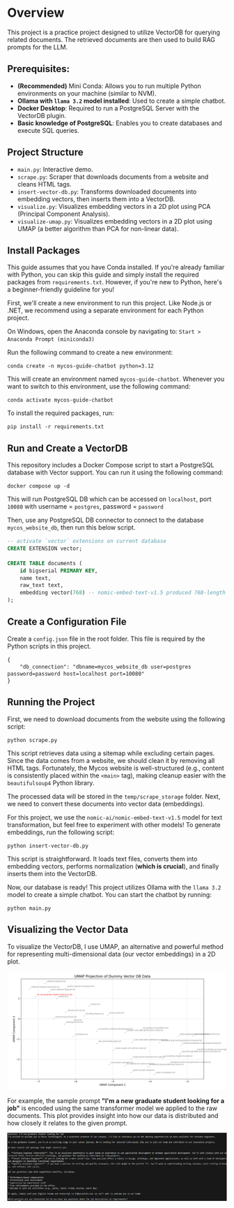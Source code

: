 # Overview

This project is a practice project designed to utilize VectorDB for querying related documents. The retrieved documents are then used to build RAG prompts for the LLM.

## Prerequisites:
- **(Recommended)** Mini Conda: Allows you to run multiple Python environments on your machine (similar to NVM).
- **Ollama with `llama 3.2` model installed**: Used to create a simple chatbot.
- **Docker Desktop**: Required to run a PostgreSQL Server with the VectorDB plugin.
- **Basic knowledge of PostgreSQL**: Enables you to create databases and execute SQL queries.

## Project Structure
- `main.py`: Interactive demo.
- `scrape.py`: Scraper that downloads documents from a website and cleans HTML tags.
- `insert-vector-db.py`: Transforms downloaded documents into embedding vectors, then inserts them into a VectorDB.
- `visualize.py`: Visualizes embedding vectors in a 2D plot using PCA (Principal Component Analysis).
- `visualize-umap.py`: Visualizes embedding vectors in a 2D plot using UMAP (a better algorithm than PCA for non-linear data).

## Install Packages

This guide assumes that you have Conda installed. If you're already familiar with Python, you can skip this guide and simply install the required packages from `requirements.txt`. However, if you're new to Python, here's a beginner-friendly guideline for you!

First, we'll create a new environment to run this project. Like Node.js or .NET, we recommend using a separate environment for each Python project. 

On Windows, open the Anaconda console by navigating to:
`Start > Anaconda Prompt (miniconda3)`

Run the following command to create a new environment:

```
conda create -n mycos-guide-chatbot python=3.12
```

This will create an environment named `mycos-guide-chatbot`. Whenever you want to switch to this environment, use the following command:

```
conda activate mycos-guide-chatbot
```

To install the required packages, run:

```
pip install -r requirements.txt
```

## Run and Create a VectorDB

This repository includes a Docker Compose script to start a PostgreSQL database with Vector support. You can run it using the following command:

```
docker compose up -d
```

This will run PostgreSQL DB which can be accessed on `localhost`, port `10080` with username = `postgres`, password = `password`

Then, use any PostgreSQL DB connector to connect to the database `mycos_website_db`, then run this below script.

```sql
-- activate `vector` extensions on current database
CREATE EXTENSION vector;

CREATE TABLE documents (
    id bigserial PRIMARY KEY, 
    name text,
    raw_text text,
    embedding vector(768) -- nomic-embed-text-v1.5 produced 768-length vector, change this to the length of your model output.
);
```

## Create a Configuration File

Create a `config.json` file in the root folder. This file is required by the Python scripts in this project.

```
{
    "db_connection": "dbname=mycos_website_db user=postgres password=password host=localhost port=10080"
}
```

## Running the Project

First, we need to download documents from the website using the following script:

```
python scrape.py
```

This script retrieves data using a sitemap while excluding certain pages. Since the data comes from a website, we should clean it by removing all HTML tags. Fortunately, the Mycos website is well-structured (e.g., content is consistently placed within the `<main>` tag), making cleanup easier with the `beautifulsoup4` Python library.

The processed data will be stored in the `temp/scrape_storage` folder. Next, we need to convert these documents into vector data (embeddings). 

For this project, we use the `nomic-ai/nomic-embed-text-v1.5` model for text transformation, but feel free to experiment with other models! To generate embeddings, run the following script:

```
python insert-vector-db.py
```

This script is straightforward. It loads text files, converts them into embedding vectors, performs normalization (**which is crucial**), and finally inserts them into the VectorDB.

Now, our database is ready! This project utilizes Ollama with the `llama 3.2` model to create a simple chatbot. You can start the chatbot by running:

```
python main.py
```

## Visualizing the Vector Data

To visualize the VectorDB, I use UMAP, an alternative and powerful method for representing multi-dimensional data (our vector embeddings) in a 2D plot.

![Visualize the vector data with UMAP and sample prompt](screenshots/umap-sample.png)

For example, the sample prompt **"I'm a new graduate student looking for a job"** is encoded using the same transformer model we applied to the raw documents. This plot provides insight into how our data is distributed and how closely it relates to the given prompt.

![Running example chatbot](screenshots/example.png)
